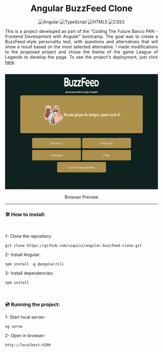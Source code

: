  <h1 align="center"> Angular BuzzFeed Clone </h1>

<div align="center">

![Angular](https://img.shields.io/badge/angular-%23DD0031.svg?style=for-the-badge&logo=angular&logoColor=white)
![TypeScript](https://img.shields.io/badge/typescript-%23007ACC.svg?style=for-the-badge&logo=typescript&logoColor=white)
![HTML5](https://img.shields.io/badge/html-%23E34F26.svg?style=for-the-badge&logo=html5&logoColor=white)
![CSS3](https://img.shields.io/badge/css-%231572B6.svg?style=for-the-badge&logo=css3&logoColor=white)


</div>

<p align="justify">This is a project developed as part of the "Coding The Future Banco PAN - Frontend Development with Angular" bootcamp. The goal was to create a BuzzFeed-style personality test, with questions and alternatives that will show a result based on the most selected alternative. I made modifications to the proposed project and chose the theme of the game League of Legends to develop the page. To see the project's deployment, just click <a href="https://viquiiz.github.io/angular-buzzfeed-clone/angular-buzzfeed-clone">here</a>.</p>


<br>

<div align="center">
    <img alt="Gif preview do projeto" height="380" src="./src/assets/img/desktopview.gif">
    <p>Browser Preview</p>
</div>

<hr>

<h3>🛠 How to install:</h3>
<br>

1- Clone the repository:
```
git clone https://github.com/viquiiz/angular-buzzfeed-clone.git
```

2- Install Angular: 
```
npm install -g @angular/cli
```

3- Install dependencies: 
```
npm install
```

<br>

<h3>💿 Running the project:</h3>

1- Start local server: 
```
ng serve
```

2- Open in browser: 
```
http://localhost:4200
```
